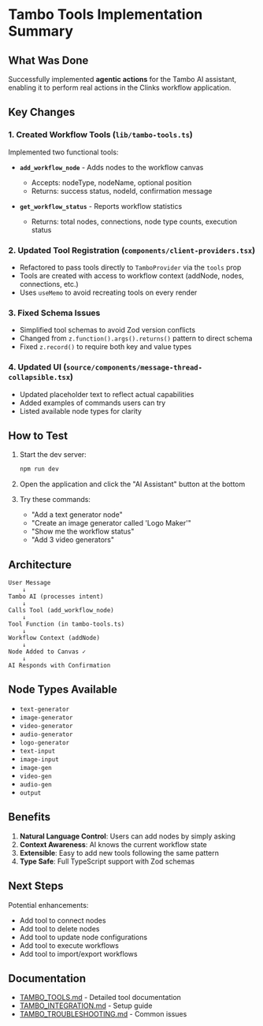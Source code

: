 # Tambo Tools Implementation Summary

## What Was Done

Successfully implemented **agentic actions** for the Tambo AI assistant, enabling it to perform real actions in the Clinks workflow application.

## Key Changes

### 1. Created Workflow Tools (`lib/tambo-tools.ts`)

Implemented two functional tools:

- **`add_workflow_node`** - Adds nodes to the workflow canvas
  - Accepts: nodeType, nodeName, optional position
  - Returns: success status, nodeId, confirmation message
  
- **`get_workflow_status`** - Reports workflow statistics
  - Returns: total nodes, connections, node type counts, execution status

### 2. Updated Tool Registration (`components/client-providers.tsx`)

- Refactored to pass tools directly to `TamboProvider` via the `tools` prop
- Tools are created with access to workflow context (addNode, nodes, connections, etc.)
- Uses `useMemo` to avoid recreating tools on every render

### 3. Fixed Schema Issues

- Simplified tool schemas to avoid Zod version conflicts
- Changed from `z.function().args().returns()` pattern to direct schema
- Fixed `z.record()` to require both key and value types

### 4. Updated UI (`source/components/message-thread-collapsible.tsx`)

- Updated placeholder text to reflect actual capabilities
- Added examples of commands users can try
- Listed available node types for clarity

## How to Test

1. Start the dev server:
   ```bash
   npm run dev
   ```

2. Open the application and click the "AI Assistant" button at the bottom

3. Try these commands:
   - "Add a text generator node"
   - "Create an image generator called 'Logo Maker'"
   - "Show me the workflow status"
   - "Add 3 video generators"

## Architecture

```
User Message
    ↓
Tambo AI (processes intent)
    ↓
Calls Tool (add_workflow_node)
    ↓
Tool Function (in tambo-tools.ts)
    ↓
Workflow Context (addNode)
    ↓
Node Added to Canvas ✓
    ↓
AI Responds with Confirmation
```

## Node Types Available

- `text-generator`
- `image-generator`
- `video-generator`
- `audio-generator`
- `logo-generator`
- `text-input`
- `image-input`
- `image-gen`
- `video-gen`
- `audio-gen`
- `output`

## Benefits

1. **Natural Language Control**: Users can add nodes by simply asking
2. **Context Awareness**: AI knows the current workflow state
3. **Extensible**: Easy to add new tools following the same pattern
4. **Type Safe**: Full TypeScript support with Zod schemas

## Next Steps

Potential enhancements:
- Add tool to connect nodes
- Add tool to delete nodes
- Add tool to update node configurations
- Add tool to execute workflows
- Add tool to import/export workflows

## Documentation

- [TAMBO_TOOLS.md](./TAMBO_TOOLS.md) - Detailed tool documentation
- [TAMBO_INTEGRATION.md](./TAMBO_INTEGRATION.md) - Setup guide
- [TAMBO_TROUBLESHOOTING.md](./TAMBO_TROUBLESHOOTING.md) - Common issues
